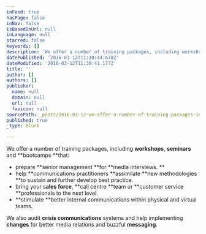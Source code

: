 ```yaml
---
inFeed: true
hasPage: false
inNav: false
isBasedOnUrl: null
inLanguage: null
starred: false
keywords: []
description: 'We offer a number of training packages, including workshops,seminars and bootcamps to'
datePublished: '2016-03-12T11:30:44.678Z'
dateModified: '2016-03-12T11:30:41.177Z'
title: ''
author: []
authors: []
publisher:
  name: null
  domain: null
  url: null
  favicon: null
sourcePath: _posts/2016-03-12-we-offer-a-number-of-training-packages-including-workshops.md
published: true
_type: Blurb

---
```

We offer a number of training packages, including **workshops**, **seminars** and **bootcamps **that:

* prepare **senior management **for **media interviews. **
* help **communications practitioners **assimilate **new methodologies **to sustain and further develop best practice. 
* bring your s**ales force**, **call centre **team or **customer service **professionals to the next level. 
* **stimulate **better internal communications within physical and virtual teams.

We also audit **crisis communications** systems and help implementing **changes** for better media relations and buzzful **messaging**.